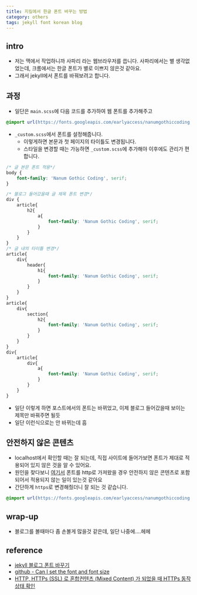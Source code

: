 ```yaml
---
title: 지킬에서 한글 폰트 바꾸는 방법
category: others
tags: jekyll font korean blog 
---
```


## intro

- 저는 맥에서 작업하니까 사파리 라는 웹브라우저를 씁니다. 사파리에서는 별 생각없었는데, 크롬에서는 한글 폰트가 별로 이쁘지 않은것 같아요. 
- 그래서 jekyll에서 폰트를 바꿔보려고 합니다. 

## 과정 

- 일단은 `main.scss`에 다음 코드를 추가하여 웹 폰트를 추가해주고 

```scss
@import url(https://fonts.googleapis.com/earlyaccess/nanumgothiccoding.css);//google web font added
```

- `_custom.scss`에서 폰트를 설정해줍니다. 
  - 이렇게하면 본문과 첫 페이지의 타이틀도 변경됩니다. 
  - 스타일을 변경할 때는 가능하면 `_custom.scss`에 추가해야 이후에도 관리가 편합니다. 

```scss
/* 글 본문 폰트 적용*/
body {
    font-family: 'Nanum Gothic Coding', serif;
}

/* 블로그 들어갔을때 글 제목 폰트 변경*/
div {
    article{
        h2{
            a{
                font-family: 'Nanum Gothic Coding', serif;
            }
        }
    }
}
/* 글 내의 타이틀 변경*/
article{
    div{
        header{
            h1{
                font-family: 'Nanum Gothic Coding', serif;
            }
        }
    }
}
article{
    div{
        section{
            h2{
                font-family: 'Nanum Gothic Coding', serif;
            }
        }
    }
}
div{
    article{
        div{
            a{
                font-family: 'Nanum Gothic Coding', serif;
            }
        }
    }
}
```

- 일단 이렇게 하면 포스트에서의 폰트는 바뀌었고, 이제 블로그 들어갔을때 보이는 제목만 바꿔주면 될듯
- 일단 이런식으로는 안 바뀌는데 흠

## 안전하지 않은 콘텐츠

- localhost에서 확인할 때는 잘 되는데, 직접 사이트에 들어가보면 폰트가 제대로 적용되어 있지 않은 것을 알 수 있어요. 
- 원인을 찾다보니 [여기서](https://rsec.kr/?p=137) 폰트를 http로 가져왔을 경우 안전하지 않은 콘텐츠로 포함되어서 적용되지 않는 일이 있는것 같아요
- 간단하게 `https`로 변경해줬더니 잘 되는 것 같습니다. 

```scss
@import url(https://fonts.googleapis.com/earlyaccess/nanumgothiccoding.css);//google web font added
```

## wrap-up

- 블로그를 볼때마다 좀 손볼게 많을것 같은데, 일단 나중에....헤헤

## reference

- [jekyll 블로그 폰트 바꾸기](http://hesu.github.io/programming/jekyll/2016/04/08/jekyllblog-adding-fonts.html)
- [github - Can I set the font and font size](https://github.com/mmistakes/minimal-mistakes/issues/1352)
- [HTTP, HTTPs (SSL) 로 혼합컨텐츠 (Mixed Content) 가 되었을 때 HTTPs 동작상태 확인](https://rsec.kr/?p=137)
